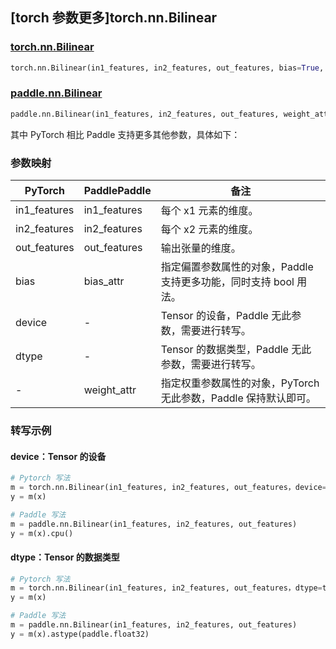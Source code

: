## [torch 参数更多]torch.nn.Bilinear

### [torch.nn.Bilinear](https://pytorch.org/docs/stable/generated/torch.nn.Bilinear.html#torch.nn.Bilinear)

```python
torch.nn.Bilinear(in1_features, in2_features, out_features, bias=True, device=None, dtype=None)
```

### [paddle.nn.Bilinear](https://www.paddlepaddle.org.cn/documentation/docs/zh/api/paddle/nn/Bilinear_cn.html)

```python
paddle.nn.Bilinear(in1_features, in2_features, out_features, weight_attr=None, bias_attr=None, name=None)
```

其中 PyTorch 相比 Paddle 支持更多其他参数，具体如下：

### 参数映射

| PyTorch      | PaddlePaddle | 备注                                                            |
| ------------ | ------------ | --------------------------------------------------------------- |
| in1_features | in1_features | 每个 x1 元素的维度。                                            |
| in2_features | in2_features | 每个 x2 元素的维度。                                            |
| out_features | out_features | 输出张量的维度。                                                |
| bias         | bias_attr    | 指定偏置参数属性的对象，Paddle 支持更多功能，同时支持 bool 用法。   |
| device       | -            | Tensor 的设备，Paddle 无此参数，需要进行转写。                  |
| dtype        | -            | Tensor 的数据类型，Paddle 无此参数，需要进行转写。              |
| -            | weight_attr  | 指定权重参数属性的对象，PyTorch 无此参数，Paddle 保持默认即可。 |

### 转写示例

#### device：Tensor 的设备

```python
# Pytorch 写法
m = torch.nn.Bilinear(in1_features, in2_features, out_features，device=torch.device('cpu'))
y = m(x)

# Paddle 写法
m = paddle.nn.Bilinear(in1_features, in2_features, out_features)
y = m(x).cpu()
```

#### dtype：Tensor 的数据类型

```python
# Pytorch 写法
m = torch.nn.Bilinear(in1_features, in2_features, out_features，dtype=torch.float32)
y = m(x)

# Paddle 写法
m = paddle.nn.Bilinear(in1_features, in2_features, out_features)
y = m(x).astype(paddle.float32)
```
